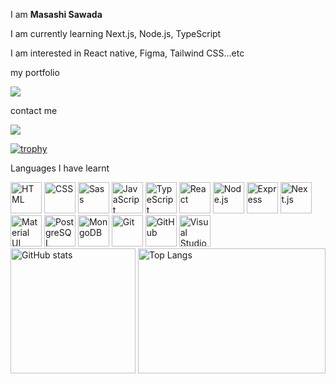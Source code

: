 
<p>I am <strong> Masashi Sawada</strong></p>
<p>I am currently learning Next.js, Node.js, TypeScript</p>
<p>I am interested in React native, Figma, Tailwind CSS...etc</p>
<p>my portfolio</p>
<a href="https://portfolio-react-zwbc.vercel.app/"><img src="https://img.shields.io/badge/-my%20portfolio-00A98F.svg?logo=about.me&style=popout"></a>

<p>contact me</p>
<a href="https://www.linkedin.com/in/masashi-sawada-731705265/"><img src="https://img.shields.io/badge/-Linkedin-0077B5.svg?logo=linkedin&style=plastic"></a>


[![trophy](https://github-profile-trophy.vercel.app/?username=masashi381&theme=onedark)](https://github.com/ryo-ma/github-profile-trophy)

<P>Languages I have learnt</P>
<div align="left">
  <img src="https://user-images.githubusercontent.com/25181517/192158954-f88b5814-d510-4564-b285-dff7d6400dad.png" width="50px" height="50px" alt="HTML">
  <img src="https://user-images.githubusercontent.com/25181517/183898674-75a4a1b1-f960-4ea9-abcb-637170a00a75.png" width="50px" height="50px" alt="CSS">
  <img src="https://user-images.githubusercontent.com/25181517/192158956-48192682-23d5-4bfc-9dfb-6511ade346bc.png" width="50px" height="50px" alt="Sass">
  <img src="https://user-images.githubusercontent.com/25181517/117447155-6a868a00-af3d-11eb-9cfe-245df15c9f3f.png" width="50px" height="50px" alt="JavaScript">
  <img src="https://user-images.githubusercontent.com/25181517/183890598-19a0ac2d-e88a-4005-a8df-1ee36782fde1.png" width="50px" height="50px" alt="TypeScript">
  <img src="https://user-images.githubusercontent.com/25181517/183897015-94a058a6-b86e-4e42-a37f-bf92061753e5.png" width="50px" height="50px" alt="React">
  <img src="https://user-images.githubusercontent.com/25181517/183568594-85e280a7-0d7e-4d1a-9028-c8c2209e073c.png" width="50px" height="50px" alt="Node.js">
  <img src="https://user-images.githubusercontent.com/25181517/183859966-a3462d8d-1bc7-4880-b353-e2cbed900ed6.png" width="50px" height="50px" alt="Express">
  <img src="https://github.com/marwin1991/profile-technology-icons/assets/136815194/5f8c622c-c217-4649-b0a9-7e0ee24bd704" width="50px" height="50px" alt="Next.js">
  <img src="https://user-images.githubusercontent.com/25181517/189716630-fe6c084c-6c66-43af-aa49-64c8aea4a5c2.png" width="50px" height="50px" alt="Material UI">
  <img src="https://user-images.githubusercontent.com/25181517/117208740-bfb78400-adf5-11eb-97bb-09072b6bedfc.png" width="50px" height="50px" alt="PostgreSQL">
  <img src="https://user-images.githubusercontent.com/25181517/182884177-d48a8579-2cd0-447a-b9a6-ffc7cb02560e.png" width="50px" height="50px" alt="MongoDB">
  <img src="https://user-images.githubusercontent.com/25181517/192108372-f71d70ac-7ae6-4c0d-8395-51d8870c2ef0.png" width="50px" height="50px" alt="Git">
  <img src="https://user-images.githubusercontent.com/25181517/192108374-8da61ba1-99ec-41d7-80b8-fb2f7c0a4948.png" width="50px" height="50px" alt="GitHub">
  <img src="https://user-images.githubusercontent.com/25181517/192108891-d86b6220-e232-423a-bf5f-90903e6887c3.png" width="50px" height="50px" alt="Visual Studio Code">
</div>

<img alt="GitHub stats"  height="200px" src="https://github-readme-stats.vercel.app/api?username=masashi381"/>
<img alt="Top Langs" width=" 300px" height="200px" src="https://github-readme-stats.vercel.app/api/top-langs/?username=masashi381"/>












<!--
**masashi381/masashi381** is a ✨ _special_ ✨ repository because its `README.md` (this file) appears on your GitHub profile.

Here are some ideas to get you started:

- 🔭 I'm currently working on ...
- 🌱 I’m currently learning ... 
- I'm looking to collaborate on ...
- 🤔 I'm looking for help with ...
- Ask me about ...
- 📫 How to reach me: ...
- 😄 Pronouns: ... 
- Fun fact: ...
-->
